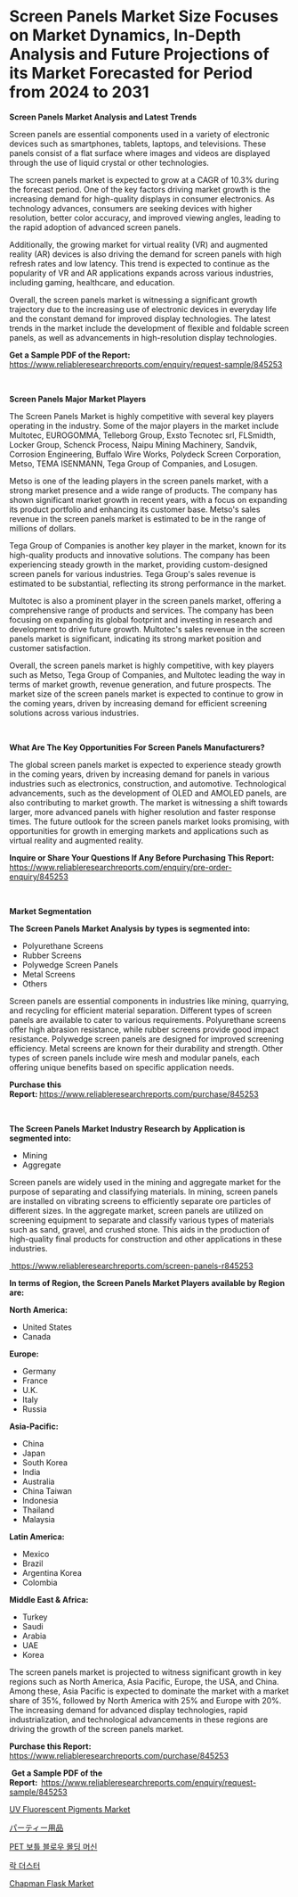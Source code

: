 <p><h1>Screen Panels Market Size Focuses on Market Dynamics, In-Depth Analysis and Future Projections of its Market Forecasted for Period from 2024 to 2031</h1></p><p><strong>Screen Panels Market Analysis and Latest Trends</strong></p>
<p><p>Screen panels are essential components used in a variety of electronic devices such as smartphones, tablets, laptops, and televisions. These panels consist of a flat surface where images and videos are displayed through the use of liquid crystal or other technologies.</p><p>The screen panels market is expected to grow at a CAGR of 10.3% during the forecast period. One of the key factors driving market growth is the increasing demand for high-quality displays in consumer electronics. As technology advances, consumers are seeking devices with higher resolution, better color accuracy, and improved viewing angles, leading to the rapid adoption of advanced screen panels.</p><p>Additionally, the growing market for virtual reality (VR) and augmented reality (AR) devices is also driving the demand for screen panels with high refresh rates and low latency. This trend is expected to continue as the popularity of VR and AR applications expands across various industries, including gaming, healthcare, and education.</p><p>Overall, the screen panels market is witnessing a significant growth trajectory due to the increasing use of electronic devices in everyday life and the constant demand for improved display technologies. The latest trends in the market include the development of flexible and foldable screen panels, as well as advancements in high-resolution display technologies.</p></p>
<p><strong>Get a Sample PDF of the Report:&nbsp;</strong> <a href="https://www.reliableresearchreports.com/enquiry/request-sample/845253">https://www.reliableresearchreports.com/enquiry/request-sample/845253</a></p>
<p>&nbsp;</p>
<p><strong>Screen Panels Major Market Players</strong></p>
<p><p>The Screen Panels Market is highly competitive with several key players operating in the industry. Some of the major players in the market include Multotec, EUROGOMMA, Telleborg Group, Exsto Tecnotec srl, FLSmidth, Locker Group, Schenck Process, Naipu Mining Machinery, Sandvik, Corrosion Engineering, Buffalo Wire Works, Polydeck Screen Corporation, Metso, TEMA ISENMANN, Tega Group of Companies, and Losugen.</p><p>Metso is one of the leading players in the screen panels market, with a strong market presence and a wide range of products. The company has shown significant market growth in recent years, with a focus on expanding its product portfolio and enhancing its customer base. Metso's sales revenue in the screen panels market is estimated to be in the range of millions of dollars.</p><p>Tega Group of Companies is another key player in the market, known for its high-quality products and innovative solutions. The company has been experiencing steady growth in the market, providing custom-designed screen panels for various industries. Tega Group's sales revenue is estimated to be substantial, reflecting its strong performance in the market.</p><p>Multotec is also a prominent player in the screen panels market, offering a comprehensive range of products and services. The company has been focusing on expanding its global footprint and investing in research and development to drive future growth. Multotec's sales revenue in the screen panels market is significant, indicating its strong market position and customer satisfaction.</p><p>Overall, the screen panels market is highly competitive, with key players such as Metso, Tega Group of Companies, and Multotec leading the way in terms of market growth, revenue generation, and future prospects. The market size of the screen panels market is expected to continue to grow in the coming years, driven by increasing demand for efficient screening solutions across various industries.</p></p>
<p>&nbsp;</p>
<p><strong>What Are The Key Opportunities For Screen Panels Manufacturers?</strong></p>
<p><p>The global screen panels market is expected to experience steady growth in the coming years, driven by increasing demand for panels in various industries such as electronics, construction, and automotive. Technological advancements, such as the development of OLED and AMOLED panels, are also contributing to market growth. The market is witnessing a shift towards larger, more advanced panels with higher resolution and faster response times. The future outlook for the screen panels market looks promising, with opportunities for growth in emerging markets and applications such as virtual reality and augmented reality.</p></p>
<p><strong>Inquire or Share Your Questions If Any Before Purchasing This Report:</strong> <a href="https://www.reliableresearchreports.com/enquiry/pre-order-enquiry/845253">https://www.reliableresearchreports.com/enquiry/pre-order-enquiry/845253</a></p>
<p>&nbsp;</p>
<p><strong>Market Segmentation</strong></p>
<p><strong>The Screen Panels Market Analysis by types is segmented into:</strong></p>
<p><ul><li>Polyurethane Screens</li><li>Rubber Screens</li><li>Polywedge Screen Panels</li><li>Metal Screens</li><li>Others</li></ul></p>
<p><p>Screen panels are essential components in industries like mining, quarrying, and recycling for efficient material separation. Different types of screen panels are available to cater to various requirements. Polyurethane screens offer high abrasion resistance, while rubber screens provide good impact resistance. Polywedge screen panels are designed for improved screening efficiency. Metal screens are known for their durability and strength. Other types of screen panels include wire mesh and modular panels, each offering unique benefits based on specific application needs.</p></p>
<p><strong>Purchase this Report:&nbsp;</strong><a href="https://www.reliableresearchreports.com/purchase/845253">https://www.reliableresearchreports.com/purchase/845253</a></p>
<p>&nbsp;</p>
<p><strong>The Screen Panels Market Industry Research by Application is segmented into:</strong></p>
<p><ul><li>Mining</li><li>Aggregate</li></ul></p>
<p><p>Screen panels are widely used in the mining and aggregate market for the purpose of separating and classifying materials. In mining, screen panels are installed on vibrating screens to efficiently separate ore particles of different sizes. In the aggregate market, screen panels are utilized on screening equipment to separate and classify various types of materials such as sand, gravel, and crushed stone. This aids in the production of high-quality final products for construction and other applications in these industries.</p></p>
<p><a href="https://www.reliableresearchreports.com/screen-panels-r845253">&nbsp;https://www.reliableresearchreports.com/screen-panels-r845253</a></p>
<p><strong>In terms of Region, the Screen Panels Market Players available by Region are:</strong></p>
<p>
    <p> <strong> North America: </strong>
        <ul>
            <li>United States</li>
            <li>Canada</li>
        </ul>
        </p> 
    <p> <strong> Europe: </strong>
        <ul>
            <li>Germany</li>
            <li>France</li>
            <li>U.K.</li>
            <li>Italy</li>
            <li>Russia</li>
        </ul>
        </p> 
    <p> <strong> Asia-Pacific: </strong>
        <ul>
            <li>China</li>
            <li>Japan</li>
            <li>South Korea</li>
            <li>India</li>
            <li>Australia</li>
            <li>China Taiwan</li>
            <li>Indonesia</li>
            <li>Thailand</li>
            <li>Malaysia</li>
        </ul>
        </p> 
    <p> <strong> Latin America: </strong>
        <ul>
            <li>Mexico</li>
            <li>Brazil</li>
            <li>Argentina Korea</li>
            <li>Colombia</li>
        </ul>
        </p> 
    <p> <strong> Middle East & Africa: </strong>
        <ul>
            <li>Turkey</li>
            <li>Saudi</li>
            <li>Arabia</li>
            <li>UAE</li>
            <li>Korea</li>
        </ul>
    </p>
    </p>
<p><p>The screen panels market is projected to witness significant growth in key regions such as North America, Asia Pacific, Europe, the USA, and China. Among these, Asia Pacific is expected to dominate the market with a market share of 35%, followed by North America with 25% and Europe with 20%. The increasing demand for advanced display technologies, rapid industrialization, and technological advancements in these regions are driving the growth of the screen panels market.</p></p>
<p><strong>Purchase this Report: </strong><a href="https://www.reliableresearchreports.com/purchase/845253">https://www.reliableresearchreports.com/purchase/845253</a></p>
<p>&nbsp;<strong>Get a Sample PDF of the Report:&nbsp;&nbsp;</strong><a href="https://www.reliableresearchreports.com/enquiry/request-sample/845253">https://www.reliableresearchreports.com/enquiry/request-sample/845253</a></p>
<p><strong></strong></p>
<p><p><a href="https://issuu.com/reportprime-2/docs/uv-fluorescent-pigments-market-size-2030.pptx">UV Fluorescent Pigments Market</a></p><p><a href="https://github.com/EthanMorar2011/Market-Research-Report-List-1/blob/main/398325028868.md">パーティー用品</a></p><p><a href="https://github.com/WilburKihn5676/Market-Research-Report-List-1/blob/main/535621626501.md">PET 보틀 블로우 몰딩 머신</a></p><p><a href="https://github.com/vseigx30c9a1j/Market-Research-Report-List-1/blob/main/876941326498.md">락 더스터</a></p><p><a href="https://issuu.com/reportprime-2/docs/chapman-flask-market-size-2030.pptx">Chapman Flask Market</a></p></p>